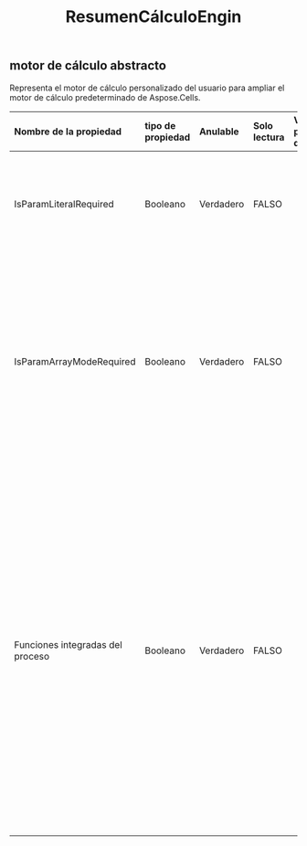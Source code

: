 ﻿---
title: ResumenCálculoEngin
second_title: Aspose.Cells Cloud Documen
type: docs
url: /es/specification/model/abstractcalculationengine/
description: "Aspose.Cells Especificación del modelo de nube: AbstractCalculationEngine. Maneje sin esfuerzo Excel y otros documentos de hoja de cálculo con funciones como abrir, generar, editar, dividir, fusionar, comparar y convertir."
weight: 50
---
## **motor de cálculo abstracto**

 Representa el motor de cálculo personalizado del usuario para ampliar el motor de cálculo predeterminado de Aspose.Cells.

| Nombre de la propiedad| tipo de propiedad| Anulable| Solo lectura| Valor por defecto| Descripción|
|:- |:- |:- |:- |:- |:- |
| IsParamLiteralRequired| Booleano| Verdadero| FALSO|| Indica si este motor necesita el texto literal del parámetro mientras realiza el cálculo. El valor predeterminado es falso.|
| IsParamArrayModeRequired| Booleano| Verdadero| FALSO|| Indica si este motor necesita que el parámetro se calcule en modo matriz. El valor predeterminado es falso. Si es necesario al calcular funciones personalizadas, esta propiedad debe establecerse como verdadera.|
| Funciones integradas del proceso| Booleano| Verdadero| FALSO||Esta implementación debe verificar y procesar las funciones integradas que han sido admitidas por el motor integrado. El valor predeterminado es falso. Si el usuario necesita cambiar la lógica de cálculo de algunas funciones integradas, esta propiedad debe establecerse como verdadera. De lo contrario, deje esta propiedad como falsa para considerar el rendimiento.|

